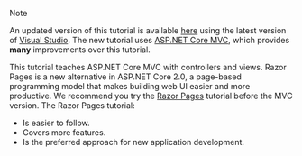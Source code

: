 > [!NOTE]
> An updated version of this tutorial is available [here](https://docs.microsoft.com/aspnet/core/tutorials/first-mvc-app/start-mvc) using the latest version of [Visual Studio](https://visualstudio.microsoft.com/). The new tutorial uses [ASP.NET Core MVC](https://docs.microsoft.com/aspnet/core/mvc/), which provides **many** improvements over this tutorial.
>
> This tutorial teaches ASP.NET Core MVC with controllers and views. Razor Pages is a new alternative in ASP.NET Core 2.0, a page-based programming model that makes building web UI easier and more productive. We recommend you try the [Razor Pages](https://docs.microsoft.com/aspnet/core/mvc/razor-pages) tutorial before the MVC version. The Razor Pages tutorial:
> * Is easier to follow.
> * Covers more features.
> * Is the preferred approach for new application development.
